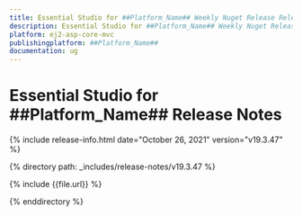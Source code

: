 ```yaml
---
title: Essential Studio for ##Platform_Name## Weekly Nuget Release Release Notes  
description: Essential Studio for ##Platform_Name## Weekly Nuget Release Release Notes  
platform: ej2-asp-core-mvc
publishingplatform: ##Platform_Name##
documentation: ug
---
```


# Essential Studio for  ##Platform_Name##  Release Notes  

{% include release-info.html date="October 26, 2021"   version="v19.3.47"  %} 

{% directory path: _includes/release-notes/v19.3.47 %}

{% include {{file.url}} %}

{% enddirectory %}
